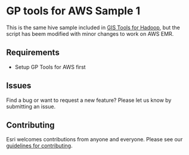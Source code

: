 

# GP tools for AWS Sample 1

This is the same hive sample included in [GIS Tools for Hadoop](https://github.com/Esri/gis-tools-for-hadoop/tree/master/samples), but the script has beem modified with minor changes to work on AWS EMR.


## Requirements

* Setup GP Tools for AWS first

## Issues

Find a bug or want to request a new feature?  Please let us know by submitting an issue.

## Contributing

Esri welcomes contributions from anyone and everyone. Please see our [guidelines for contributing](https://github.com/esri/contributing).

